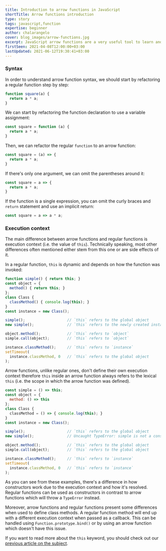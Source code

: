 ```yaml
---
title: Introduction to arrow functions in JavaScript
shortTitle: Arrow functions introduction
type: story
tags: javascript,function
expertise: beginner
author: chalarangelo
cover: blog_images/arrow-functions.jpg
excerpt: JavaScript arrow functions are a very useful tool to learn and master. Here's a complete introduction to everything you need to know.
firstSeen: 2021-04-08T12:00:00+03:00
lastUpdated: 2021-06-12T19:30:41+03:00
---
```


### Syntax

In order to understand arrow function syntax, we should start by refactoring a regular function step by step:

```js
function square(a) {
  return a * a;
}
```

We can start by refactoring the function declaration to use a variable assignment:

```js
const square = function (a) {
  return a * a;
}
```

Then, we can refactor the regular `function` to an arrow function:

```js
const square = (a) => {
  return a * a;
}
```

If there's only one argument, we can omit the parentheses around it:

```js
const square = a => {
  return a * a;
}
```

If the function is a single expression, you can omit the curly braces and `return` statement and use an implicit return:

```js
const square = a => a * a;
```

### Execution context

The main difference between arrow functions and regular functions is execution context (i.e. the value of `this`). Technically speaking, most other differences often mentioned either stem from this one or are side effects of it.

In a regular function, `this` is dynamic and depends on how the function was invoked:

```js
function simple() { return this; }
const object = {
  method() { return this; }
};
class Class {
  classMethod() { console.log(this); }
}
const instance = new Class();

simple();                   // `this` refers to the global object
new simple();               // `this` refers to the newly created instance

object.method();            // `this` refers to `object`
simple.call(object);        // `this` refers to `object`

instance.classMethod();     // `this` refers to `instance`
setTimeout(
  instance.classMethod, 0   // `this` refers to the global object
);
```

Arrow functions, unlike regular ones, don't define their own execution context therefore `this` inside an arrow function always refers to the lexical `this` (i.e. the scope in which the arrow function was defined).

```js
const simple = () => this;
const object = {
  method: () => this
};
class Class {
  classMethod = () => { console.log(this); }
}
const instance = new Class();

simple();                   // `this` refers to the global object
new simple();               // Uncaught TypeError: simple is not a constructor

object.method();            // `this` refers to the global object
simple.call(object);        // `this` refers to the global object

instance.classMethod();     // `this` refers to `instance`
setTimeout(
  instance.classMethod, 0   // `this` refers to `instance`
);
```

As you can see from these examples, there's a difference in how constructors work due to the execution context and how it's resolved. Regular functions can be used as constructors in contrast to arrow functions which will throw a `TypeError` instead.

Moreover, arrow functions and regular functions present some differences when used to define class methods. A regular function method will end up with a different execution context when passed as a callback. This can be handled using `Function.prototype.bind()` or by using an arrow function which doesn't have this issue.

If you want to read more about the `this` keyword, you should check out our [previous article on the subject](/blog/s/javascript-this).
